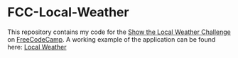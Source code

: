 # FCC-Local-Weather

This repository contains my code for the [Show the Local Weather Challenge](https://www.freecodecamp.com/challenges/show-the-local-weather) on [FreeCodeCamp](https://www.freecodecamp.com/). A working example of the application can be found here: [Local Weather](http://codepen.io/JosephVega/pen/QEOvxo)

